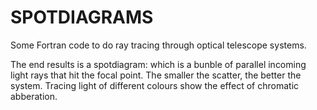 # SPOTDIAGRAMS

Some Fortran code to do ray tracing through optical telescope systems.

The end results is a spotdiagram: which is a bunble of parallel incoming light rays that hit the focal point. The smaller the scatter, the better the system. Tracing light of different colours show the effect of chromatic abberation.

